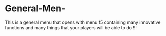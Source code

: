 # General-Men-
This is a general menu that opens with menu f5 containing many innovative functions and many things that your players will be able to do !!!
